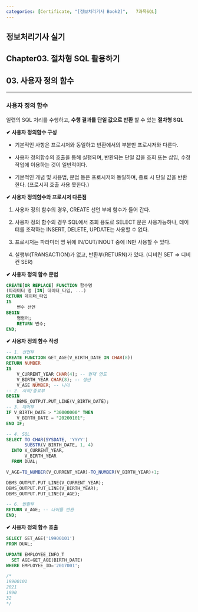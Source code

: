 ```yaml
---
categories: [Certificate, "[정보처리기사 Book2]",   7과목SQL]
---
```


## 정보처리기사 실기

## Chapter03. 절차형 SQL 활용하기

## 03. 사용자 정의 함수

<hr>

### 사용자 정의 함수

일련의 SQL 처리를 수행하고, **수행 결과를 단일 값으로 반환** 할 수 있는 **절차형 SQL**

**✔ 사용자 정의함수 구성**

- 기본적인 사항은 프로시저와 동일하고 반환에서의 부분만 프로시저와 다른다.

- 사용자 정의함수의 호출을 통해 실행되며, 반환되는 단일 값을 조회 또는 삽입, 수정 작업에 이용하는 것이 일반적이다.

- 기본적인 개념 및 사용법, 문법 등은 프로시저와 동일하며, 종료 시 단일 값을 반환한다. (프로시저 호출 사용 못한다.)

**✔ 사용자 정의함수와 프로시저 다른점**

1. 사용자 정의 함수의 경우, CREATE 선언 부에 함수가 들어 간다.

2. 사용자 정의 함수의 경우 SQL에서 조회 용도로 SELECT 문은 사용가능하나, 데이터를 조작하는 INSERT, DELETE, UPDATE는 사용할 수 없다.

3. 프로시저는 파라미터 명 뒤에 IN/OUT/INOUT 중에 IN만 사용할 수 있다.

4. 실행부(TRANSACTION)가 없고, 반환부(RETURN)가 있다. (디비컨 SET => 디비컨 SER)

**✔ 사용자 정의 함수 문법**

```sql
CREATE[OR REPLACE] FUNCTION 함수명
(파라미터_명 [IN] 데이터_타입, ...)
RETURN 데이터_타입
IS
    변수 선언
BEGIN   
    명령어;
    RETURN 변수;
END;
```

**✔ 사용자 정의 함수 작성**

```sql
-- 1. 선언부
CREATE FUNCTION GET_AGE(V_BIRTH_DATE IN CHAR(8))
RETURN NUMBER
IS
    V_CURRENT_YEAR CHAR(4); -- 현재 연도
    V_BIRTH_YEAR CHAR(8); -- 생년
    V_AGE NUMBER; -- 나이
-- 2. 시작/종료부
BEGIN
    DBMS_OUTPUT.PUT_LINE(V_BIRTH_DATE);
-- 3. 제어부
IF V_BIRTH_DATE > "30000000" THEN
    V_BIRTH_DATE = "20200101";
END IF;

-- 4. SQL
SELECT TO_CHAR(SYSDATE, 'YYYY')
       SUBSTR(V_BIRTH_DATE, 1, 4)
  INTO V_CURRENT_YEAR,
       V_BIRTH_YEAR
  FROM DUAL;

V_AGE=TO_NUMBER(V_CURRENT_YEAR)-TO_NUMBER(V_BIRTH_YEAR)+1;

DBMS_OUTPUT.PUT_LINE(V_CURRENT_YEAR);
DBMS_OUTPUT.PUT_LINE(V_BIRTH_YEAR);
DBMS_OUTPUT.PUT_LINE(V_AGE);

-- 6. 반환부
RETURN V_AGE; -- 나이를 반환
END;
```

**✔ 사용자 정의 함수 호출**

```sql
SELECT GET_AGE('19900101')
FROM DUAL;

UPDATE EMPLOYEE_INFO_T
  SET AGE=GET_AGE(BIRTH_DATE)
WHERE EMPLOYEE_ID='2017001';

/*
19900101
2021
1990
32
*/
```
